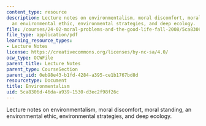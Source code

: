 ```yaml
---
content_type: resource
description: Lecture notes on environmentalism, moral discomfort, moral standing,
  an environmental ethic, environmental strategies, and deep ecology.
file: /courses/24-02-moral-problems-and-the-good-life-fall-2008/5ca8306d46daa9391530d3ec2f98f26c_lec_11.pdf
file_type: application/pdf
learning_resource_types:
- Lecture Notes
license: https://creativecommons.org/licenses/by-nc-sa/4.0/
ocw_type: OCWFile
parent_title: Lecture Notes
parent_type: CourseSection
parent_uid: 0eb98e43-b1fd-4284-a395-ce1b1767bd8d
resourcetype: Document
title: Environmentalism
uid: 5ca8306d-46da-a939-1530-d3ec2f98f26c
---
```

Lecture notes on environmentalism, moral discomfort, moral standing, an environmental ethic, environmental strategies, and deep ecology.